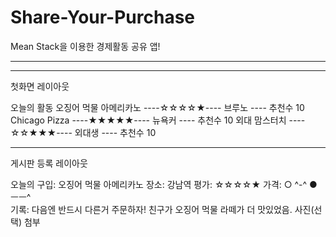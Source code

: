 # Share-Your-Purchase
Mean Stack을 이용한 경제활동 공유 앱! 

<hr>

-------------------------------------

첫화면 레이아웃

오늘의 활동
오징어 먹물 아메리카노	----☆☆☆☆★---- 브루노 ---- 추천수 10
Chicago Pizza	----★★★★★---- 뉴욕커 ---- 추천수 10
외대 맘스터치	----☆☆★★★---- 외대생 ---- 추천수 10


--------------------------------------

게시판 등록 레이아웃

오늘의 구입: 오징어 먹물 아메리카노
장소: 강남역
평가: ☆☆☆☆★
가격: ○ ^-^  ●  ㅡㅡ^   
기록: 다음엔 반드시 다른거 주문하자! 친구가 오징어 먹물 라떼가 더 맛있었음.
사진(선택) 첨부


